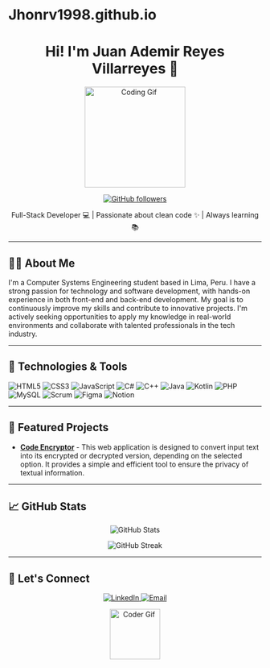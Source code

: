 # Jhonrv1998.github.io
<h1 align="center">Hi! I'm Juan Ademir Reyes Villarreyes 👋</h1>
<p align="center">
  <img src="https://i.giphy.com/media/v1.Y2lkPTc5MGI3NjExZXJxZ2E2eWMxMmZnYml0dzhhbGp1bTg4MnJjYXYyeDgxMDBpamgxcSZlcD12MV9pbnRlcm5hbF9naWZfYnlfaWQmY3Q9cw/tyImHKVcZxuJq/giphy.gif" width="200" alt="Coding Gif">
</p>

<p align="center">
  <a href="https://github.com/Jhonrv1998">
    <img src="https://img.shields.io/github/followers/Jhonrv1998?label=Followers&style=social" alt="GitHub followers">
  </a>
</p>

<p align="center">
  Full-Stack Developer 💻 | Passionate about clean code ✨ | Always learning 📚
</p>

---

## 👨‍💻 About Me

I'm a Computer Systems Engineering student based in Lima, Peru. I have a strong passion for technology and software development, with hands-on experience in both front-end and back-end development. My goal is to continuously improve my skills and contribute to innovative projects. I'm actively seeking opportunities to apply my knowledge in real-world environments and collaborate with talented professionals in the tech industry.

---

## 🚀 Technologies & Tools

![HTML5](https://img.shields.io/badge/-HTML5-E34F26?style=flat-square&logo=html5&logoColor=white)
![CSS3](https://img.shields.io/badge/-CSS3-1572B6?style=flat-square&logo=css3&logoColor=white)
![JavaScript](https://img.shields.io/badge/-JavaScript-F7DF1E?style=flat-square&logo=javascript&logoColor=black)
![C#](https://img.shields.io/badge/-C%23-239120?style=flat-square&logo=c-sharp&logoColor=white)
![C++](https://img.shields.io/badge/-C++-00599C?style=flat-square&logo=c%2B%2B&logoColor=white)
![Java](https://img.shields.io/badge/-Java-007396?style=flat-square&logo=java&logoColor=white)
![Kotlin](https://img.shields.io/badge/-Kotlin-0095D5?style=flat-square&logo=kotlin&logoColor=white)
![PHP](https://img.shields.io/badge/-PHP-777BB4?style=flat-square&logo=php&logoColor=white)
![MySQL](https://img.shields.io/badge/-MySQL-4479A1?style=flat-square&logo=mysql&logoColor=white)
![Scrum](https://img.shields.io/badge/-Scrum-6DB33F?style=flat-square&logo=scrum&logoColor=white)
![Figma](https://img.shields.io/badge/-Figma-F24E1E?style=flat-square&logo=figma&logoColor=white)
![Notion](https://img.shields.io/badge/-Notion-000000?style=flat-square&logo=notion&logoColor=white)

---

## 🌟 Featured Projects

- **[Code Encryptor](https://github.com/Jhonrv1998/EncriptadorDeCodigo)** - This web application is designed to convert input text into its encrypted or decrypted version, depending on the selected option. It provides a simple and efficient tool to ensure the privacy of textual information.

---

## 📈 GitHub Stats

<p align="center">
  <img src="https://github-readme-stats.vercel.app/api?username=Jhonrv1998&show_icons=true&theme=radical" alt="GitHub Stats">
</p>

<p align="center">
  <img src="https://github-readme-streak-stats.herokuapp.com/?user=Jhonrv1998&theme=radical" alt="GitHub Streak">
</p>

---

## 🤝 Let's Connect

<p align="center">
  <a href="https://www.linkedin.com/in/juan-reyes-villarreyes-a90808293/">
    <img src="https://img.shields.io/badge/-LinkedIn-0077B5?style=for-the-badge&logo=linkedin&logoColor=white" alt="LinkedIn">
  </a>
  <a href="mailto:juan.reyes.villarreyes@gmail.com">
    <img src="https://img.shields.io/badge/-Email-D14836?style=for-the-badge&logo=gmail&logoColor=white" alt="Email">
  </a>
</p>

<p align="center">
  <img src="https://media.giphy.com/media/26tn33aiTi1jkl6H6/giphy.gif" width="100" alt="Coder Gif">
</p>
